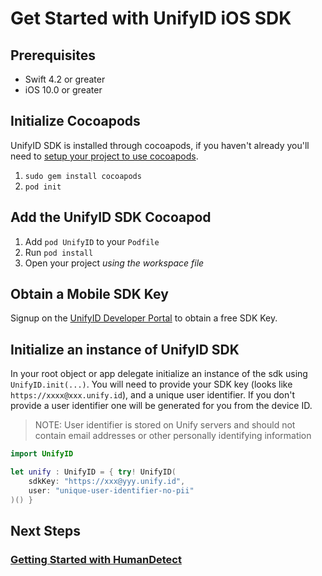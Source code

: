 # Get Started with UnifyID iOS SDK

## Prerequisites

- Swift 4.2 or greater
- iOS 10.0 or greater

## Initialize Cocoapods

UnifyID SDK is installed through cocoapods, if you haven't already you'll need to [setup your project to use cocoapods](https://guides.cocoapods.org/using/README.md).

1. `sudo gem install cocoapods`
2. `pod init`

## Add the UnifyID SDK Cocoapod

1. Add `pod UnifyID` to your `Podfile`
2. Run `pod install`
3. Open your project *using the workspace file*

## Obtain a Mobile SDK Key

Signup on the [UnifyID Developer Portal](https://developer.unify.id) to obtain a free SDK Key.

## Initialize an instance of UnifyID SDK

In your root object or app delegate initialize an instance of the sdk using `UnifyID.init(...)`.  You will need to provide your SDK key (looks like `https://xxxx@xxx.unify.id`), and a unique user identifier.  If you don't provide a user identifier one will be generated for you from the device ID.

> NOTE: User identifier is stored on Unify servers and should not contain email addresses or other personally identifying information

```swift
import UnifyID

let unify : UnifyID = { try! UnifyID(
    sdkKey: "https://xxx@yyy.unify.id",
    user: "unique-user-identifier-no-pii"
)() }
```

## Next Steps

### [Getting Started with HumanDetect](./HumanDetect.md)
